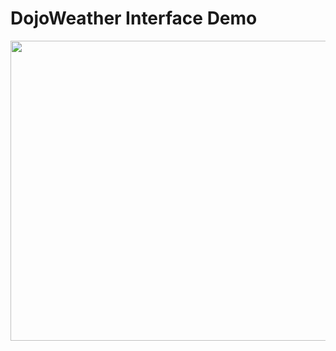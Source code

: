 # DojoWeather Interface Demo
<img src="https://github.com/RonghuanYou/demoImages/blob/master/dojoWeatherDemo.png" height=480px width=650px>
